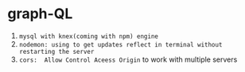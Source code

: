 # graph-QL



1. `mysql with knex(coming with npm) engine`
2. `nodemon: using to get updates reflect in terminal without restarting the server`
3. `cors:  Allow Control Aceess Origin` to work with multiple servers
